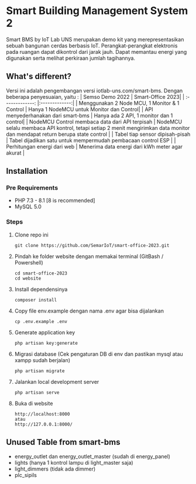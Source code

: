 # Smart Building Management System 2

Smart BMS by IoT Lab UNS merupakan demo kit yang merepresentasikan sebuah bangunan cerdas berbasis IoT. Perangkat-perangkat elektronis pada ruangan dapat dikontrol dari jarak jauh. Dapat memantau energi yang digunakan serta melihat perkiraan jumlah tagihannya.

## What's different?

Versi ini adalah pengembangan versi iotlab-uns.com/smart-bms. Dengan beberapa penyesuaian, yaitu :
| Semso Demo 2022 | Smart-Office 2023|
| :-------------: |:-------------:|
| Menggunakan 2 Node MCU, 1 Monitor & 1 Control | Hanya 1 NodeMCU untuk Monitor dan Control|
| API menyederhanakan dari smart-bms | Hanya ada 2 API, 1 monitor dan 1 control|
| NodeMCU Control membaca data dari API terpisah | NodeMCU selalu membaca API kontrol, tetapi setiap 2 menit mengirimkan data monitor dan mendapat return berupa state control |
| Tabel tiap sensor dipisah-pisah | Tabel dijadikan satu untuk mempermudah pembacaan control ESP |
| Perhitungan energi dari web | Menerima data energi dari kWh meter agar akurat |

## Installation

### Pre Requirements

-   PHP 7.3 - 8.1 [8 is recommended]
-   MySQL 5.0

### Steps

1. Clone repo ini
    ```
    git clone https://github.com/SemarIoT/smart-office-2023.git
    ```
2. Pindah ke folder website dengan memakai terminal (GitBash / Powershell)
    ```
    cd smart-office-2023
    cd website
    ```
3. Install dependensinya
    ```
    composer install
    ```
4. Copy file env.example dengan nama .env agar bisa dijalankan
    ```
    cp .env.example .env
    ```
5. Generate application key
    ```
    php artisan key:generate
    ```
6. Migrasi database (Cek pengaturan DB di env dan pastikan mysql atau xampp sudah berjalan)
    ```
    php artisan migrate
    ```
7. Jalankan local development server
    ```
    php artisan serve
    ```
8. Buka di website
    ```
    http://localhost:8000
    atau
    http://127.0.0.1:8000/
    ```

## Unused Table from smart-bms
- energy_outlet dan energy_outlet_master (sudah di energy_panel)
- lights (hanya 1 kontrol lampu di light_master saja)
- light_dimmers (tidak ada dimmer)
- plc_sipils